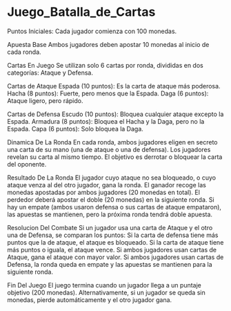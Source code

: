 # Juego_Batalla_de_Cartas
Puntos Iniciales: Cada jugador comienza con 100 monedas.

Apuesta Base
Ambos jugadores deben apostar 10 monedas al inicio de cada ronda.

Cartas En Juego
Se utilizan solo 6 cartas por ronda, divididas en dos categorías: Ataque y Defensa.

Cartas de Ataque
Espada (10 puntos): Es la carta de ataque más poderosa.
Hacha (8 puntos): Fuerte, pero menos que la Espada.
Daga (6 puntos): Ataque ligero, pero rápido.

Cartas de Defensa
Escudo (10 puntos): Bloquea cualquier ataque excepto la Espada.
Armadura (8 puntos): Bloquea el Hacha y la Daga, pero no la Espada.
Capa (6 puntos): Solo bloquea la Daga.

Dinamica De La Ronda
En cada ronda, ambos jugadores eligen en secreto una carta de su mano (una de ataque o una de defensa).
Los jugadores revelan su carta al mismo tiempo.
El objetivo es derrotar o bloquear la carta del oponente.

Resultado De La Ronda
El jugador cuyo ataque no sea bloqueado, o cuyo ataque venza al del otro jugador, gana la ronda.
El ganador recoge las monedas apostadas por ambos jugadores (20 monedas en total).
El perdedor deberá apostar el doble (20 monedas) en la siguiente ronda.
Si hay un empate (ambos usaron defensa o sus cartas de ataque empataron), las apuestas se mantienen, pero la próxima ronda tendrá doble apuesta.

Resolucion Del Combate
Si un jugador usa una carta de Ataque y el otro una de Defensa, se comparan los puntos:
Si la carta de defensa tiene más puntos que la de ataque, el ataque es bloqueado.
Si la carta de ataque tiene más puntos o iguala, el ataque vence.
Si ambos jugadores usan cartas de Ataque, gana el ataque con mayor valor.
Si ambos jugadores usan cartas de Defensa, la ronda queda en empate y las apuestas se mantienen para la siguiente ronda.

Fin Del Juego
El juego termina cuando un jugador llega a un puntaje objetivo (200 monedas).
Alternativamente, si un jugador se queda sin monedas, pierde automáticamente y el otro jugador gana.
